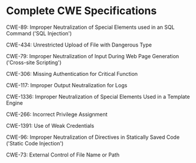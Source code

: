 

# Complete CWE Specifications

CWE-89: Improper Neutralization of Special Elements used in an SQL Command ('SQL Injection')

CWE-434: Unrestricted Upload of File with Dangerous Type

CWE-79: Improper Neutralization of Input During Web Page Generation ('Cross-site Scripting')

CWE-306: Missing Authentication for Critical Function

CWE-117: Improper Output Neutralization for Logs

CWE-1336: Improper Neutralization of Special Elements Used in a Template Engine

CWE-266: Incorrect Privilege Assignment

CWE-1391: Use of Weak Credentials

CWE-96: Improper Neutralization of Directives in Statically Saved Code ('Static Code Injection')

CWE-73: External Control of File Name or Path
